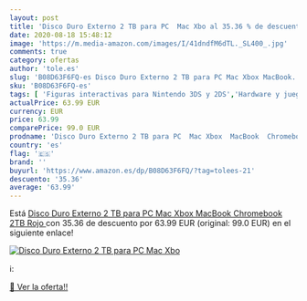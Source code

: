 ```yaml
---
layout: post
title: 'Disco Duro Externo 2 TB para PC  Mac Xbo al 35.36 % de descuento'
date: 2020-08-18 15:48:12
image: 'https://m.media-amazon.com/images/I/41dndfM6dTL._SL400_.jpg'
comments: true
category: ofertas
author: 'tole.es'
slug: 'B08D63F6FQ-es Disco Duro Externo 2 TB para PC Mac Xbox MacBook...'
sku: 'B08D63F6FQ-es'
tags: [ 'Figuras interactivas para Nintendo 3DS y 2DS','Hardware y juegos para Nintendo 3DS y 2DS','Hardware y juegos para Nintendo Switch','Juegos para Nintendo Switch','Sistemas precursores y micro consolas','Videojuegos','xbox', ]
actualPrice: 63.99 EUR
currency: EUR
price: 63.99
comparePrice: 99.0 EUR
prodname: 'Disco Duro Externo 2 TB para PC  Mac Xbox  MacBook  Chromebook  2TB Rojo '
country: 'es'
flag: '🇪🇸'
brand: ''
buyurl: 'https://www.amazon.es/dp/B08D63F6FQ/?tag=tolees-21'
descuento: '35.36'
average: '63.99'
---
```


Está [Disco Duro Externo 2 TB para PC  Mac Xbox  MacBook  Chromebook  2TB Rojo ](https://www.amazon.es/dp/B08D63F6FQ/?tag=tolees-21) con 35.36 de descuento por 63.99 EUR (original: 99.0 EUR) en el siguiente enlace!

[![Disco Duro Externo 2 TB para PC  Mac Xbo](https://m.media-amazon.com/images/I/41dndfM6dTL._SL400_.jpg)](https://www.amazon.es/dp/B08D63F6FQ/?tag=tolees-21)

ℹ️:


[🛒 Ver la oferta!!](https://www.amazon.es/dp/B08D63F6FQ/?tag=tolees-21)
